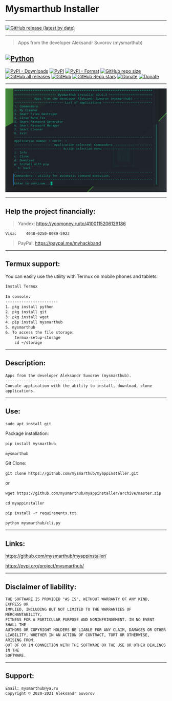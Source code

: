 Mysmarthub Installer
===
---
[![GitHub release (latest by date)](https://img.shields.io/github/v/release/mysmarthub/myappinstaller)](https://github.com/mysmarthub/myappinstaller/)

---
>Apps from the developer Aleksandr Suvorov (mysmarthub)


[![Python](https://img.shields.io/static/v1?label=Python&message=3.7+&color=yellow)](https://python.org)
---
[![PyPI - Downloads](https://img.shields.io/pypi/dm/mysmarthub?label=pypi%20downloads)](https://pypi.org/project/mysmarthub/)
[![PyPI](https://img.shields.io/pypi/v/mysmarthub)](https://pypi.org/project/mysmarthub/)
[![PyPI - Format](https://img.shields.io/pypi/format/mysmarthub)](https://pypi.org/project/mysmarthub/)
[![GitHub repo size](https://img.shields.io/github/repo-size/mysmarthub/myappinstaller)](https://github.com/mysmarthub/myappinstaller/)
[![GitHub all releases](https://img.shields.io/github/downloads/mysmarthub/myappinstaller/total?label=github%20downloads)](https://github.com/mysmarthub/myappinstaller/)
[![GitHub](https://img.shields.io/github/license/mysmarthub/myappinstaller?style=flat-square)](https://github.com/mysmarthub/myappinstaller/)
[![GitHub Repo stars](https://img.shields.io/github/stars/mysmarthub/myappinstaller?style=social)](https://github.com/mysmarthub/myappinstaller)
[![Donate](https://img.shields.io/static/v1?label=donate&message=paypal&color=green)](https://paypal.me/myhackband)
[![Donate](https://img.shields.io/static/v1?label=donate&message=yandex&color=yellow)](https://yoomoney.ru/to/4100115206129186)

---

![Mycleaner](https://github.com/mysmarthub/myappinstaller/raw/master/images/myappinstaller_logo.png)

---
Help the project financially:
---
> Yandex: 
> https://yoomoney.ru/to/4100115206129186

    Visa:    4048-0250-0089-5923

>PayPal:
> https://paypal.me/myhackband


---
Termux support:
---

You can easily use the utility with Termux
on mobile phones and tablets.

    Install Termux
    
    In console:
    -----------------------
    1. pkg install python
    2. pkg install git
    3. pkg install wget
    4. pip install mysmarthub
    5. mysmarthub
    6. To access the file storage:
        termux-setup-storage
        cd ~/storage

---
Description:
---
    Apps from the developer Aleksandr Suvorov (mysmarthub).
    -------------------------------------------------------
    Console application with the ability to install, download, clone applications.

---
Use:
---

`sudo apt install git`

Package installation:

`pip install mysmarthub`

`mysmarthub`

Git Clone:

`git clone https://github.com/mysmarthub/myappinstaller.git`

or 

`wget https://github.com/mysmarthub/myappinstaller/archive/master.zip`

`cd myappinstaller`

`pip install -r requirements.txt`

`python mysmarthub/cli.py`

---
Links:
---

https://github.com/mysmarthub/myappinstaller/

https://pypi.org/project/mysmarthub/

---
Disclaimer of liability:
---
    THE SOFTWARE IS PROVIDED "AS IS", WITHOUT WARRANTY OF ANY KIND, EXPRESS OR
    IMPLIED, INCLUDING BUT NOT LIMITED TO THE WARRANTIES OF MERCHANTABILITY,
    FITNESS FOR A PARTICULAR PURPOSE AND NONINFRINGEMENT. IN NO EVENT SHALL THE
    AUTHORS OR COPYRIGHT HOLDERS BE LIABLE FOR ANY CLAIM, DAMAGES OR OTHER
    LIABILITY, WHETHER IN AN ACTION OF CONTRACT, TORT OR OTHERWISE, ARISING FROM,
    OUT OF OR IN CONNECTION WITH THE SOFTWARE OR THE USE OR OTHER DEALINGS IN THE
    SOFTWARE.

---
Support:
---
    Email: mysmarthub@ya.ru
    Copyright © 2020-2021 Aleksandr Suvorov

